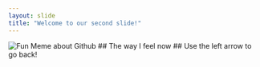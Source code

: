 ```yaml
---
layout: slide
title: "Welcome to our second slide!"
---
```

![Fun Meme about Github](https://miro.medium.com/max/1240/0*6FETDgCn09uY2C4t.jpg) ## The way I feel now ## 
Use the left arrow to go back!
